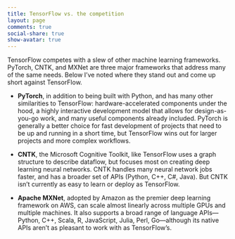 ```yaml
---
title: TensorFlow vs. the competition
layout: page
comments: true
social-share: true
show-avatar: true
---
```


TensorFlow competes with a slew of other machine learning frameworks. PyTorch, CNTK, and MXNet are three major frameworks that address many of the same needs. Below I’ve noted where they stand out and come up short against TensorFlow.

* **PyTorch**, in addition to being built with Python, and has many other similarities to TensorFlow: hardware-accelerated components under the hood, a highly interactive development model that allows for design-as-you-go work, and many useful components already included. PyTorch is generally a better choice for fast development of projects that need to be up and running in a short time, but TensorFlow wins out for larger projects and more complex workflows.

* **CNTK**, the Microsoft Cognitive Toolkit, like TensorFlow uses a graph structure to describe dataflow, but focuses most on creating deep learning neural networks. CNTK handles many neural network jobs faster, and has a broader set of APIs (Python, C++, C#, Java). But CNTK isn’t currently as easy to learn or deploy as TensorFlow.

* **Apache MXNet**, adopted by Amazon as the premier deep learning framework on AWS, can scale almost linearly across multiple GPUs and multiple machines. It also supports a broad range of language APIs—Python, C++, Scala, R, JavaScript, Julia, Perl, Go—although its native APIs aren’t as pleasant to work with as TensorFlow’s.